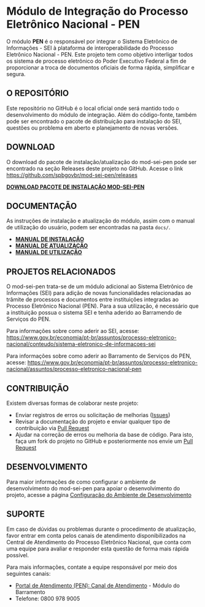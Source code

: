 # Módulo de Integração do Processo Eletrônico Nacional - PEN

O módulo **PEN** é o responsável por integrar o Sistema Eletrônico de Informações - SEI à plataforma de interoperabilidade do Processo Eletrônico Nacional - PEN. Este projeto tem como objetivo interligar todos os sistema de processo eletrônico do Poder Executivo Federal a fim de proporcionar a troca de documentos oficiais de forma rápida, simplificar e segura.


## O REPOSITÓRIO

Este repositório no GitHub é o local oficial onde será mantido todo o desenvolvimento do módulo de integração. Além do código-fonte, também pode ser encontrado o pacote de distribuição para instalação do SEI, questões ou problema em aberto e planejamento de novas versões.


## DOWNLOAD

O download do pacote de instalação/atualização do mod-sei-pen pode ser encontrado na seção Releases deste projeto no GitHub. 
Acesse o link https://github.com/spbgovbr/mod-sei-pen/releases

**[DOWNLOAD PACOTE DE INSTALAÇÃO MOD-SEI-PEN](https://github.com/spbgovbr/mod-sei-pen/releases)** 


## DOCUMENTAÇÃO

As instruções de instalação e atualização do módulo, assim com o manual de utilização do usuário,  podem ser encontradas na pasta `docs/`.

* **[MANUAL DE INSTALAÇÃO](docs/INSTALL.md)**
* **[MANUAL DE ATUALIZAÇÃO](docs/UPGRADE.md)**
* **[MANUAL DE UTILIZAÇÃO](docs/USAGE.md)**

## PROJETOS RELACIONADOS

O mod-sei-pen trata-se de um módulo adicional ao Sistema Eletrônico de Informações (SEI) para adição de novas funcionalidades relacionadas ao trâmite de processos e documentos entre instituições integradas ao Processo Eletrônico Nacional (PEN). Para a sua utilização, é necessário que a instituição possua o sistema SEI e tenha aderido ao Barramendo de Serviços do PEN.

Para informações sobre como aderir ao SEI, acesse: 
https://www.gov.br/economia/pt-br/assuntos/processo-eletronico-nacional/conteudo/sistema-eletronico-de-informacoes-sei


Para informações sobre como aderir ao Barramento de Serviços do PEN, acesse:
https://www.gov.br/economia/pt-br/assuntos/processo-eletronico-nacional/assuntos/processo-eletronico-nacional-pen


## CONTRIBUIÇÃO

Existem diversas formas de colaborar neste projeto:

* Enviar registros de erros ou solicitação de melhorias ([Issues](https://github.com/spbgovbr/mod-sei-pen/issues))
* Revisar a documentação do projeto e enviar qualquer tipo de contribuição via [Pull Request](https://github.com/spbgovbr/mod-sei-pen/pulls)
* Ajudar na correção de erros ou melhoria da base de código. Para isto, faça um fork do projeto no GitHub e posteriormente nos envie um [Pull Request](https://github.com/spbgovbr/mod-sei-pen/pulls)

## DESENVOLVIMENTO

Para maior informações de como configurar o ambiente de desenvolvimento do mod-sei-pen para apoiar o desenvolvimento do projeto, acesse a página [Configuração do Ambiente de Desenvolvimento](docs/DESENV.md)


## SUPORTE

Em caso de dúvidas ou problemas durante o procedimento de atualização, favor entrar em conta pelos canais de atendimento disponibilizados na Central de Atendimento do Processo Eletrônico Nacional, que conta com uma equipe para avaliar e responder esta questão de forma mais rápida possível.

Para mais informações, contate a equipe responsável por meio dos seguintes canais:
- [Portal de Atendimento (PEN): Canal de Atendimento](https://portaldeservicos.economia.gov.br) - Módulo do Barramento
- Telefone: 0800 978 9005
